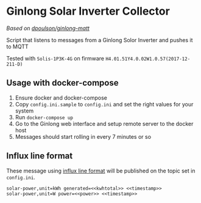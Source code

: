 # Ginlong Solar Inverter Collector

_Based on [dpoulson/ginlong-mqtt](https://github.com/dpoulson/ginlong-mqtt)_

Script that listens to messages from a Ginlong Solor Inverter and pushes it to MQTT

Tested with `Solis-1P3K-4G` on firmware `H4.01.51Y4.0.02W1.0.57(2017-12-211-D)`

## Usage with docker-compose
1. Ensure docker and docker-compose
1. Copy `config.ini.sample` to `config.ini` and set the right values for your system
1. Run `docker-compose up`
1. Go to the Ginlong web interface and setup remote server to the docker host
1. Messages should start rolling in every 7 minutes or so

## Influx line format
These message using [influx line format](https://docs.influxdata.com/influxdb/v1.7/write_protocols/line_protocol_tutorial/) will be published on the topic set in `config.ini`. 
```
solar-power,unit=kWh generated=<<kwhtotal>> <<timestamp>>
solar-power,unit=W power=<<power>> <<timestamp>>
```